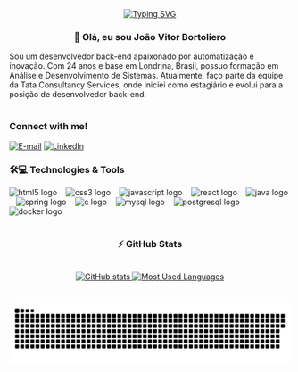 
<div align="center">
  <a href="https://git.io/typing-svg">
    <img src="https://readme-typing-svg.demolab.com?font=Fira+Code&weight=500&size=22&pause=1000&color=4169E1&center=true&vCenter=true&random=false&width=524&lines=%E2%8A%B9+Welcome+to+my+profile!+%CB%99%E1%B5%95%CB%99+%E2%8A%B9+" alt="Typing SVG">
  </a>
</div>

<h3 align="center">💫 Olá, eu sou João Vitor Bortoliero</h3>

<p align="left">Sou um desenvolvedor back-end apaixonado por automatização e inovação. Com 24 anos e base em Londrina, Brasil, possuo formação em Análise e Desenvolvimento de Sistemas. Atualmente, faço parte da equipe da Tata Consultancy Services, onde iniciei como estagiário e evolui para a posição de desenvolvedor back-end.

#

<div style="text-align: left;" align="left">
 <h3>Connect with me!</h3>


 [![E-mail](https://img.shields.io/badge/-Email-000?style=for-the-badge&logo=microsoft-outlook&logoColor=FF00F6&color:FFF)](mailto:bortoliero.10@hotmail.com)
 [![LinkedIn](https://img.shields.io/badge/-LinkedIn-000?style=for-the-badge&logo=linkedin&logoColor=FF00F6&color:FFF)](https://www.linkedin.com/in/joaovitorbortoliero/)
</div>

<h3 align="left">🛠️💻 Technologies & Tools</h3>

<div align="left">
  <img src="https://cdn.jsdelivr.net/gh/devicons/devicon/icons/html5/html5-original.svg" height="25" alt="html5 logo"  />
  <img width="8" />
  <img src="https://cdn.jsdelivr.net/gh/devicons/devicon/icons/css3/css3-original.svg" height="25" alt="css3 logo"  />
  <img width="8" />
  <img src="https://cdn.jsdelivr.net/gh/devicons/devicon/icons/javascript/javascript-plain.svg" height="25" alt="javascript logo"  />
  <img width="8" />
  <img src="https://cdn.jsdelivr.net/gh/devicons/devicon/icons/react/react-original.svg" height="25" alt="react logo"  />
  <img width="8" />
  <img src="https://cdn.jsdelivr.net/gh/devicons/devicon/icons/java/java-original.svg" height="25" alt="java logo"  />
  <img width="8" />
  <img src="https://cdn.jsdelivr.net/gh/devicons/devicon/icons/spring/spring-original.svg" height="25" alt="spring logo"  />
  <img width="8" />
  <img src="https://cdn.jsdelivr.net/gh/devicons/devicon/icons/c/c-original.svg" height="25" alt="c logo"  />
  <img width="8" />
  <img src="https://cdn.jsdelivr.net/gh/devicons/devicon/icons/mysql/mysql-original.svg" height="25" alt="mysql logo"  />
  <img width="8" />
  <img src="https://cdn.jsdelivr.net/gh/devicons/devicon/icons/postgresql/postgresql-original.svg" height="25" alt="postgresql logo"  />
  <img width="8" />
  <img src="https://cdn.jsdelivr.net/gh/devicons/devicon/icons/docker/docker-original.svg" height="25" alt="docker logo"  />
</div>

#

<div style="text-align: center;" align="center">
  <h3>⚡ GitHub Stats</h3>
  <a href="https://github.com/joaobortoliero/github-readme-stats">
  <br>
  <img src="https://github-readme-stats-git-masterrstaa-rickstaa.vercel.app/api?username=joaobortoliero&hide_title=true&show_icons=true&include_all_commits=false&count_private=true&line_height=25&hide=issues&bg_color=000&title_color=FF00F6&text_color=FFF&border_radius=3&border_color=36123c&icon_color=FF00F6&theme=jolly" alt="GitHub stats">
  </a>
  <a href="https://github.com/joaobortoliero/github-readme-stats">
    <img src="https://github-readme-stats-git-masterrstaa-rickstaa.vercel.app/api/top-langs/?username=joaobortoliero&line_height=10&card_width=290&layout=compact&hide_title=false&count_private=true&langs_count=4&show_icons=true&title_color=FF00F6&hide=html,css&bg_color=000&text_color=8B8B8B&border_radius=3&border_color=561760&count_private=true" alt="Most Used Languages">
  </a>
</div>

#

<picture align="center">
  <source media="(prefers-color-scheme: dark)" srcset="https://raw.githubusercontent.com/joaobortoliero/joaobortoliero/output/github-contribution-grid-snake-dark.svg">
  <source media="(prefers-color-scheme: light)" srcset="https://raw.githubusercontent.com/joaobortoliero/joaobortoliero/output/github-contribution-grid-snake-dark.svg">
  <img align="center" alt="github contribution grid snake animation" src="https://raw.githubusercontent.com/joaobortoliero/joaobortoliero/output/github-contribution-grid-snake.svg">
</picture>

